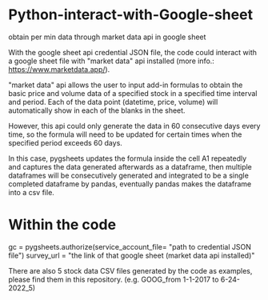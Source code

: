 # Python-interact-with-Google-sheet
obtain per min data through market data api in google sheet

With the google sheet api credential JSON file, the code could interact with a google sheet file with "market data" api installed (more info.: https://www.marketdata.app/).

"market data" api allows the user to input add-in formulas to obtain the basic price and volume data of a specified stock in a specified time interval and period. Each of the data point (datetime, price, volume) will automatically show in each of the blanks in the sheet. 

However, this api could only generate the data in 60 consecutive days every time, so the formula will need to be updated for certain times when the specified period exceeds 60 days.

In this case, pygsheets updates the formula inside the cell A1 repeatedly and captures the data generated afterwards as a dataframe, then multiple dataframes will be consecutively generated and integrated to be a single completed dataframe by pandas, eventually pandas makes the dataframe into a csv file. 


# Within the code
gc = pygsheets.authorize(service_account_file= "path to credential JSON file")
survey_url = "the link of that google sheet (market data api installed)"

There are also 5 stock data CSV files generated by the code as examples, please find them in this repository. (e.g. GOOG_from 1-1-2017 to 6-24-2022_5)
